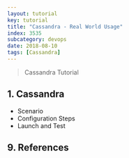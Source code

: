 ```yaml
---
layout: tutorial
key: tutorial
title: "Cassandra - Real World Usage"
index: 3535
subcategory: devops
date: 2018-08-10
tags: [Cassandra]
---
```


> Cassandra Tutorial

## 1. Cassandra
* Scenario
* Configuration Steps
* Launch and Test


## 9. References
